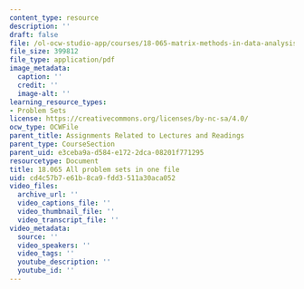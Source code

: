 ```yaml
---
content_type: resource
description: ''
draft: false
file: /ol-ocw-studio-app/courses/18-065-matrix-methods-in-data-analysis-signal-processing-and-machine-learning-spring-2018/cd4c57b7e61b8ca9fdd3511a30aca052_MIT18_065S18PSets.pdf
file_size: 399812
file_type: application/pdf
image_metadata:
  caption: ''
  credit: ''
  image-alt: ''
learning_resource_types:
- Problem Sets
license: https://creativecommons.org/licenses/by-nc-sa/4.0/
ocw_type: OCWFile
parent_title: Assignments Related to Lectures and Readings
parent_type: CourseSection
parent_uid: e3ceba9a-d584-e172-2dca-08201f771295
resourcetype: Document
title: 18.065 All problem sets in one file
uid: cd4c57b7-e61b-8ca9-fdd3-511a30aca052
video_files:
  archive_url: ''
  video_captions_file: ''
  video_thumbnail_file: ''
  video_transcript_file: ''
video_metadata:
  source: ''
  video_speakers: ''
  video_tags: ''
  youtube_description: ''
  youtube_id: ''
---
```


